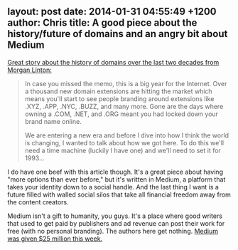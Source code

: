 layout: post
date: 2014-01-31 04:55:49 +1200
author: Chris
title: A good piece about the history/future of domains and an angry bit about Medium
----

[Great story about the history of domains over the last two decades from Morgan Linton:](https://medium.com/p/88e8ca7f407c)

> In case you missed the memo, this is a big year for the Internet. Over a thousand new domain extensions are hitting the market which means you'll start to see people branding around extensions like .XYZ, .APP, .NYC, .BUZZ, and many more. Gone are the days where owning a .COM, .NET, and .ORG meant you had locked down your brand name online.
>
> We are entering a new era and before I dive into how I think the world is changing, I wanted to talk about how we got here. To do this we'll need a time machine (luckily I have one) and we'll need to set it for 1993...

<!-- more -->

I do have one beef with this article though. It's a great piece about having "more options than ever before," but it's written in Medium, a platform that takes your identity down to a social handle. And the last thing I want is a future filled with walled social silos that take all financial freedom away from the content creators. 

Medium isn't a gift to humanity, you guys. It's a place where good writers that used to get paid by publishers and ad revenue can post their work for free (with no personal branding). The authors here get nothing. [Medium was given $25 million this week.](http://venturebeat.com/2014/01/28/medium-raises-25m-so-founder-ev-williams-doesnt-have-to-keep-funding-it-himself/)

